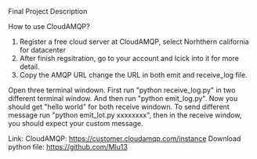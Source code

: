 Final Project Description

How to use CloudAMQP?
1. Register a free cloud server at CloudAMQP, select Norhthern california for datacenter
2. After finish regsitration, go to your account and lcick into it for more detail. 
3. Copy the AMQP URL change the URL in both emit and receive_log file. 

Open three terminal windown. First run "python receive_log.py" in two different terminal window. And then run "python emit_log.py". Now you should get "hello world" for both receive windown. To send different message run "python emit_lot.py xxxxxxxx", then in the receive window, you should expect your custom message.

Link:
CloudAMQP: https://customer.cloudamqp.com/instance
Download python file: https://github.com/Mlu13